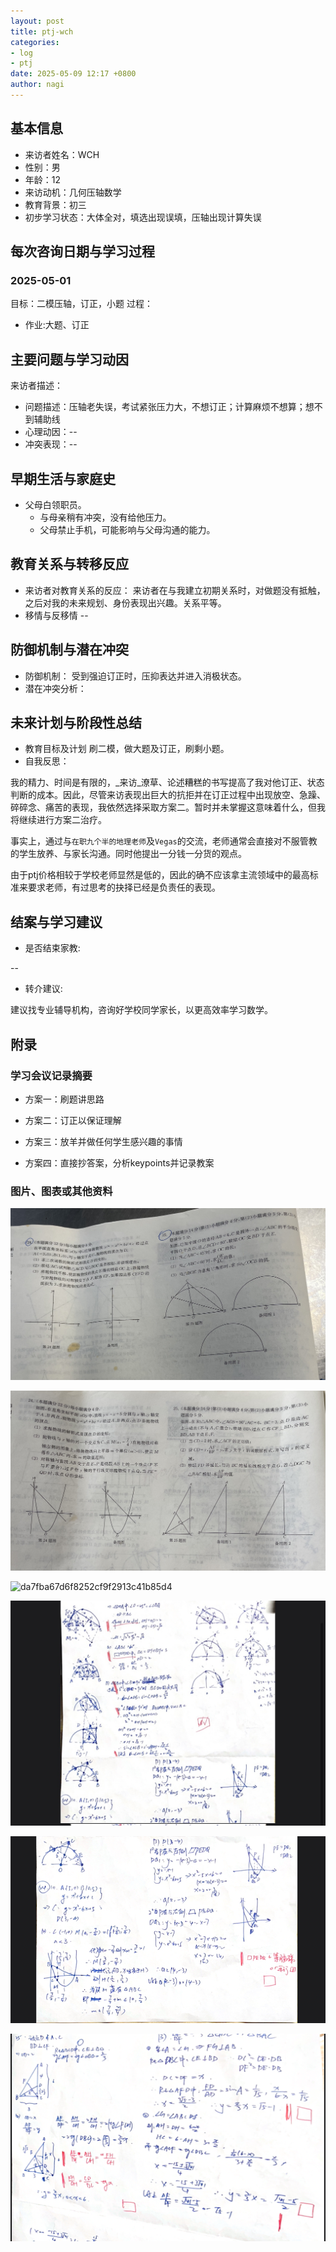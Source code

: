 ```yaml
---
layout: post
title: ptj-wch
categories:
- log
- ptj
date: 2025-05-09 12:17 +0800
author: nagi
---
```

## 基本信息
- 来访者姓名：WCH
- 性别：男
- 年龄：12
- 来访动机：几何压轴数学
- 教育背景：初三
- 初步学习状态：大体全对，填选出现误填，压轴出现计算失误

## 每次咨询日期与学习过程
### 2025-05-01
目标：二模压轴，订正，小题
过程：
- 作业:大题、订正

## 主要问题与学习动因
来访者描述：
- 问题描述：压轴老失误，考试紧张压力大，不想订正；计算麻烦不想算；想不到辅助线
- 心理动因：--
- 冲突表现：--

## 早期生活与家庭史
- 父母白领职员。
  - 与母亲稍有冲突，没有给他压力。
  - 父母禁止手机，可能影响与父母沟通的能力。

## 教育关系与转移反应
- 来访者对教育关系的反应：
来访者在与我建立初期关系时，对做题没有抵触，之后对我的未来规划、身份表现出兴趣。关系平等。
- 移情与反移情
--

## 防御机制与潜在冲突
- 防御机制：
受到强迫订正时，压抑表达并进入消极状态。
- 潜在冲突分析：

## 未来计划与阶段性总结
- 教育目标及计划
刷二模，做大题及订正，刷剩小题。
- 自我反思：

我的精力、时间是有限的，_来访_潦草、论述糟糕的书写提高了我对他订正、状态判断的成本。因此，尽管来访表现出巨大的抗拒并在订正过程中出现放空、急躁、碎碎念、痛苦的表现，我依然选择采取方案二。暂时并未掌握这意味着什么，但我将继续进行方案二治疗。

事实上，通过与`在职九个半的地理老师`及`Vegas`的交流，老师通常会直接对不服管教的学生放养、与家长沟通。同时他提出一分钱一分货的观点。

由于ptj价格相较于学校老师显然是低的，因此的确不应该拿主流领域中的最高标准来要求老师，有过思考的抉择已经是负责任的表现。

## 结案与学习建议
- 是否结束家教:

--
- 转介建议:

建议找专业辅导机构，咨询好学校同学家长，以更高效率学习数学。

## 附录

### 学习会议记录摘要
- 方案一：刷题讲思路

- 方案二：订正以保证理解

- 方案三：放羊并做任何学生感兴趣的事情

- 方案四：直接抄答案，分析keypoints并记录教案
### 图片、图表或其他资料

![99d2302d899484a5a6d9a88f0f320d4](/assets/99d2302d899484a5a6d9a88f0f320d4.jpg)

![2c97b71e3614b3429ffe07c4e6645ff](/assets/2c97b71e3614b3429ffe07c4e6645ff.jpg)

![da7fba67d6f8252cf9f2913c41b85d4](/assets/da7fba67d6f8252cf9f2913c41b85d4.jpg)

![0f0ee6c46881e72d25597e7d1d84822](/assets/0f0ee6c46881e72d25597e7d1d84822.jpg)

![280056abecd68e5913bbcc6f1a22052](/assets/280056abecd68e5913bbcc6f1a22052.jpg)

![8580447fe23bc5950da2fa67a73db0e](/assets/8580447fe23bc5950da2fa67a73db0e.jpg)